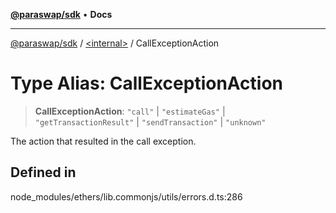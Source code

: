 [**@paraswap/sdk**](../../README.md) • **Docs**

***

[@paraswap/sdk](../../globals.md) / [\<internal\>](../README.md) / CallExceptionAction

# Type Alias: CallExceptionAction

> **CallExceptionAction**: `"call"` \| `"estimateGas"` \| `"getTransactionResult"` \| `"sendTransaction"` \| `"unknown"`

The action that resulted in the call exception.

## Defined in

node\_modules/ethers/lib.commonjs/utils/errors.d.ts:286
